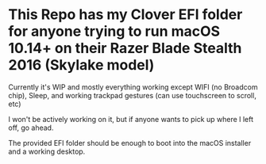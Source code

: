 # This Repo has my Clover EFI folder for anyone trying to run macOS 10.14+ on their Razer Blade Stealth 2016 (Skylake model)
Currently it's WIP and mostly everything working except WIFI (no Broadcom chip), Sleep, and working trackpad gestures (can use touchscreen to scroll, etc)

I won't be actively working on it, but if anyone wants to pick up where I left off, go ahead.

The provided EFI folder should be enough to boot into the macOS installer and a working desktop.

